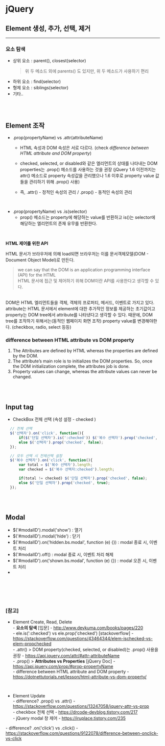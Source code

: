 # jQuery

## Element 생성, 추가, 선택, 제거
---

### **요소 탐색**
* 상위 요소 : parent(), closest(selector)
  > 위 두 메소드 외에 parents() 도 있지만, 위 두 메소드가 사용하기 편리
* 하위 요소 : find(selector)
* 형제 요소 : siblings(selector)
* 기타..

<br><br>

## Element 조작

* .prop(propertyName) vs .attr(attributeName)
  * HTML 속성과 DOM 속성은 서로 다르다. (check *difference between HTML attribute and DOM property*)
  * checked, selected, or disabled와 같은 엘리먼트의 상태를 나타내는 DOM properties는 .prop() 메소드를 사용하는 것을 권장
    (jQuery 1.6 이전까지는 attr() 메소드로 property 속성값을 관리했으나 1.6 이후로 property value 값들을 관리하기 위해 .prop() 사용)

  * 즉, .attr() - 정적인 속성의 관리 /  .prop() - 동적인 속성의 관리

<br>

* .prop(propertyName) vs .is(selector) 
  * prop() 메소드는 property에 해당하는 value를 반환하고 is()는 selector에 해당하는 엘리먼트의 존재 유무를 반환한다.

<br>

**HTML 제어를 위한 API**

HTML 문서가 브라우저에 의해 load되면 브라우저는 이를 문서객체모델(DOM - Document Object Model)로 만든다.  
> we can say that the DOM is an application programming interface (API) for the HTML <br>
> HTML 문서에 접근 및 제어하기 위해 DOM이란 API를 사용한다고 생각할 수 있다.

<br>
DOM은 HTML 엘리먼트들을 객체, 객체의 프로퍼티, 메서드, 이벤트로 가지고 있다.
attribute는 HTML 문서에서 element에 대한 추가적인 정보를 제공하는 초기값이고 property는 DOM tree에서 attribute를 나타낸다고 생각할 수 있다. 때문에, DOM tree를 조작하기 위해서는(동적인 웹페이지 화면 조작) property value를 변경해야한다. (checkbox, radio, select 등등)


<br>

### difference between **HTML attribute vs DOM property**
1. The Attributes are defined by HTML whereas the properties are defined by the DOM.
2. The attribute’s main role is to initializes the DOM properties. So, once the DOM initialization complete, the attributes job is done.
3. Property values can change, whereas the attribute values can never be changed.


<br><br>

## Input tag

* CheckBox 전체 선택 (속성 설정 - checked )
  
``` javascript
  // 전체 선택
  $('선택자').on('click', function(){
      if($('단일 선택자').is(':checked')) $('복수 선택자').prop('checked', true);
      else $('선택자').prop('checked', false);
  });

  // 모두 선택 시 전체선택 설정
  $('복수 선택자').on('click', function(){
      var total = $('복수 선택자').length;
      var checked = $('복수 선택자:checked').length;

      if(total != checked) $('단일 선택자').prop('checked', false);
      else $('단일 선택자').prop('checked', true);
  });


```

<br><br>

## Modal

  * $('#modalID').modal('show') : 열기
  * $('#modalID').modal('hide') : 닫기
  * $('#modalID').on('hidden.bs.modal', function (e) {}) : modal 종료 시, 이벤트 처리
  * $('#modalID').off() : modal 종료 시, 이벤트 처리 해제
  * $('#modalID').on('shown.bs.modal', function (e) {}) : modal 오픈 시, 이벤트 처리
  * 





<br><br><br><br>

### [참고] <br>
  * Element Create, Read, Delete <br>
  *-* **요소의 탐색** [입문] - http://www.devkuma.com/books/pages/220 <br>
  *-* ele.is(':checked') vs ele.prop('checked') [stackoverflow] - https://stackoverflow.com/questions/43464344/elem-ischecked-vs-elem-propchecked <br>
  *-* .attr() > DOM property(checked, selected, or disabled)는 .prop() 사용을 권장 - https://api.jquery.com/attr/#attr-attributeName <br>
  *-* .prop() > **Attributes vs Properties** [jQuery Doc] - https://api.jquery.com/prop/#prop-propertyName <br>
  *-* difference between HTML attribute and DOM property - https://dotnettutorials.net/lesson/html-attribute-vs-dom-property/ <br>

  <br>

  * Element Update <br>
  *-* difference? .prop() vs .attr() - https://stackoverflow.com/questions/13247058/jquery-attr-vs-prop <br>
  *-* checkbox 전체 선택 - https://drcode-devblog.tistory.com/217 <br>
  *-* jQuery modal 창 제어 - https://iruplace.tistory.com/235 <br>

  *-* difference? .on('click') vs .click() - https://stackoverflow.com/questions/9122078/difference-between-onclick-vs-click <br>